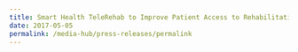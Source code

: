 ```yaml
---
title: Smart Health TeleRehab to Improve Patient Access to Rehabilitation Services and
date: 2017-05-05
permalink: /media-hub/press-releases/permalink
---
```

